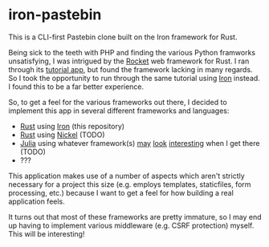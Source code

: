 # iron-pastebin

This is a CLI-first Pastebin clone built on the Iron framework for Rust.

Being sick to the teeth with PHP and finding the various Python framworks unsatisfying, I was intrigued by the [Rocket](https://rocket.rs/) web framework for Rust.
I ran through its [tutorial app](https://rocket.rs/guide/pastebin/), but found the framework lacking in many regards.
So I took the opportunity to run through the same tutorial using [Iron](http://ironframework.io/) instead.
I found this to be a far better experience.

So, to get a feel for the various frameworks out there, I decided to implement this app in several different frameworks and languages:

* [Rust](https://www.rust-lang.org/) using [Iron](http://ironframework.io/) (this repository)
* [Rust](https://www.rust-lang.org/) using [Nickel](http://nickel.rs/) (TODO)
* [Julia](http://julialang.org/) using whatever framework(s)
    [may](http://juliawebstack.org/) [look](http://escher-jl.org/) [interesting](https://github.com/essenciary/Genie.jl) when I get there (TODO)
* ???

This application makes use of a number of aspects which aren't strictly necessary for a project this size
    (e.g. employs templates, staticfiles, form processing, etc.)
    because I want to get a feel for how building a real application feels.

It turns out that most of these frameworks are pretty immature, so I may end up having to implement various middleware (e.g. CSRF protection) myself.
This will be interesting!
